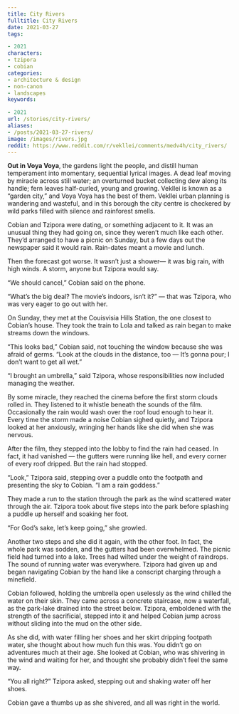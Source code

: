 ```yaml
---
title: City Rivers
fulltitle: City Rivers
date: 2021-03-27
tags:

- 2021
characters:
- tzipora
- cobian
categories:
- architecture & design
- non-canon
- landscapes
keywords:

- 2021
url: /stories/city-rivers/
aliases:
- /posts/2021-03-27-rivers/
image: /images/rivers.jpg
reddit: https://www.reddit.com/r/vekllei/comments/medv4h/city_rivers/
---
```

**Out in Voya Voya**, the gardens light the people, and distill human temperament into momentary, sequential lyrical images. A dead leaf moving by miracle across still water; an overturned bucket collecting dew along its handle; fern leaves half-curled, young and growing. Vekllei is known as a “garden city,” and Voya Voya has the best of them. Vekllei urban planning is wandering and wasteful, and in this borough the city centre is checkered by wild parks filled with silence and rainforest smells.

Cobian and Tzipora were dating, or something adjacent to it. It was an unusual thing they had going on, since they weren’t much like each other. They’d arranged to have a picnic on Sunday, but a few days out the newspaper said it would rain. Rain-dates meant a movie and lunch.

Then the forecast got worse. It wasn’t just a shower— it was big rain, with high winds. A storm, anyone but Tzipora would say.

“We should cancel,” Cobian said on the phone.

“What’s the big deal? The movie’s indoors, isn’t it?” — that was Tzipora, who was very eager to go out with her.

On Sunday, they met at the Couisvisia Hills Station, the one closest to Cobian’s house. They took the train to Lola and talked as rain began to make streams down the windows.

“This looks bad,” Cobian said, not touching the window because she was afraid of germs. “Look at the clouds in the distance, too — It’s gonna pour; I don’t want to get all wet.”

“I brought an umbrella,” said Tzipora, whose responsibilities now included managing the weather.

By some miracle, they reached the cinema before the first storm clouds rolled in. They listened to it whistle beneath the sounds of the film. Occasionally the rain would wash over the roof loud enough to hear it. Every time the storm made a noise Cobian sighed quietly, and Tzipora looked at her anxiously, wringing her hands like she did when she was nervous.

After the film, they stepped into the lobby to find the rain had ceased. In fact, it had vanished — the gutters were running like hell, and every corner of every roof dripped. But the rain had stopped.

“Look,” Tzipora said, stepping over a puddle onto the footpath and presenting the sky to Cobian. “I am a rain goddess.”

They made a run to the station through the park as the wind scattered water through the air. Tzipora took about five steps into the park before splashing a puddle up herself and soaking her foot.

“For God’s sake, let’s keep going,” she growled.

Another two steps and she did it again, with the other foot. In fact, the whole park was sodden, and the gutters had been overwhelmed. The picnic field had turned into a lake. Trees had wilted under the weight of raindrops. The sound of running water was everywhere. Tzipora had given up and began navigating Cobian by the hand like a conscript charging through a minefield.

Cobian followed, holding the umbrella open uselessly as the wind chilled the water on their skin. They came across a concrete staircase, now a waterfall, as the park-lake drained into the street below. Tzipora, emboldened with the strength of the sacrificial, stepped into it and helped Cobian jump across without sliding into the mud on the other side.

As she did, with water filling her shoes and her skirt dripping footpath water, she thought about how much fun this was. You didn’t go on adventures much at their age. She looked at Cobian, who was shivering in the wind and waiting for her, and thought she probably didn’t feel the same way.

“You all right?” Tzipora asked, stepping out and shaking water off her shoes.

Cobian gave a thumbs up as she shivered, and all was right in the world.
